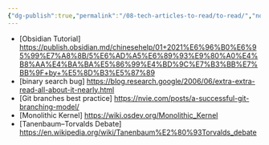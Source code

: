```yaml
---
{"dg-publish":true,"permalink":"/08-tech-articles-to-read/to-read/","noteIcon":"","created":"2024-01-27T18:27:30.027+01:00","updated":"2024-05-26T09:05:06.655+02:00"}
---
```



- [Obsidian Tutorial] https://publish.obsidian.md/chinesehelp/01+2021%E6%96%B0%E6%95%99%E7%A8%8B/5%E6%AD%A5%E6%89%93%E9%80%A0%E4%B8%AA%E4%BA%BA%E5%86%99%E4%BD%9C%E7%B3%BB%E7%BB%9F+by+%E5%8D%B3%E5%87%89
- [binary search bug] https://blog.research.google/2006/06/extra-extra-read-all-about-it-nearly.html
- [Git branches best practice] https://nvie.com/posts/a-successful-git-branching-model/
- [Monolithic Kernel] https://wiki.osdev.org/Monolithic_Kernel
- [Tanenbaum–Torvalds Debate] https://en.wikipedia.org/wiki/Tanenbaum%E2%80%93Torvalds_debate